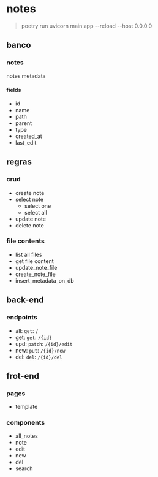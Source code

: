 # notes

> poetry run uvicorn main:app --reload --host 0.0.0.0

## banco
### notes
notes metadata

#### fields
- id
- name
- path
- parent
- type
- created_at
- last_edit

## regras
### crud
- create note
- select note
    - select one
    - select all
- update note
- delete note

### file contents
- list all files
- get file content
- update_note_file
- create_note_file
- insert_metadata_on_db

## back-end
### endpoints
- all: `get`: `/`
- get: `get`: `/{id}`
- upd: `patch`: `/{id}/edit`
- new: `put`: `/{id}/new`
- del: `del`: `/{id}/del`

## frot-end
### pages
- template

### components
- all_notes
- note
- edit
- new
- del
- search
